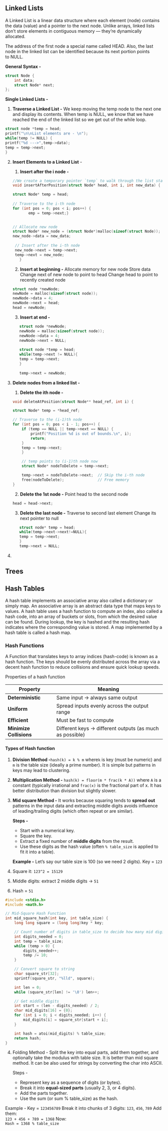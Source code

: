 ## Linked Lists

A Linked List is a linear data structure where each element (node) contains the data (value) and a pointer to the next node. Unlike arrays, linked lists don’t store elements in contiguous memory — they’re dynamically allocated.

The address of the first node a special name called HEAD. Also, the last node in the linked list can be identified because its next portion points to NULL.

**General Syntax -** 
```c
struct Node {
    int data;
    struct Node* next;
};
```


**Single Linked Lists -** 
1. **Traverse a Linked List -** We keep moving the temp node to the next one and display its contents. When temp is NULL, we know that we have reached the end of the linked list so we get out of the while loop.
   
```c
struct node *temp = head;
printf("\n\nList elements are - \n");
while(temp != NULL) {
printf("%d --->",temp->data);
temp = temp->next;
}
```


2. **Insert Elements to a Linked List** - 
	1. **Insert after the i node -** 
	   
	```c
	//We create a temporary pointer `temp` to walk through the list starting from the head.
	void insertAfterPosition(struct Node* head, int i, int new_data) {
	
	struct Node* temp = head;
	   
	// Traverse to the i-th node
	for (int pos = 0; pos < i; pos++) {
		   emp = temp->next;}

	  
	// Allocate new node
	struct Node* new_node = (struct Node*)malloc(sizeof(struct Node));
	new_node->data = new_data;
	   
	 // Insert after the i-th node
	 new_node->next = temp->next;
	 temp->next = new_node;
	   }
	```
	   
	2. **Insert at beginning -** 
	   Allocate memory for new node
	   Store data
	   Change next of new node to point to head
	   Change head to point to recently created node
	```c
	struct node *newNode;
	newNode = malloc(sizeof(struct node));
	newNode->data = 4;
	newNode->next = head;
	head = newNode;
	```


    3. **Insert at end -** 

	```c
	   struct node *newNode;
	   newNode = malloc(sizeof(struct node));
	   newNode->data = 4;
	   newNode->next = NULL;
	   
	   struct node *temp = head;
	   while(temp->next != NULL){
	   temp = temp->next;
	   }
	   
	   temp->next = newNode; 
	```

3. **Delete nodes from a linked list  -** 
	1. **Delete the ith node -** 
	```c
	void deleteAtPosition(struct Node** head_ref, int i) {
	
	struct Node* temp = *head_ref;
	
	// Traverse to the (i-1)th node
	for (int pos = 0; pos < i - 1; pos++) {
        if (temp == NULL || temp->next == NULL) {
            printf("Position %d is out of bounds.\n", i);
            return;
        }
        temp = temp->next;
    	}
    
    	// temp points to (i-1)th node now
    	struct Node* nodeToDelete = temp->next;

    	temp->next = nodeToDelete->next;  // Skip the i-th node
    	free(nodeToDelete);               // Free memory
	}
	```

	2.  **Delete the 1st node -** Point head to the second node
	```c
	head = head->next;
	```

	3. **Delete the last node -** 
	   Traverse to second last element
	   Change its next pointer to null
	```c
	   struct node* temp = head;
	   while(temp->next->next!=NULL){
	   temp = temp->next;
	   }
	   temp->next = NULL;
	```

4. 

## Trees

## Hash Tables

A hash table implements an associative array also called a dictionary or simply map. An associative array is an abstract data type that maps keys to values. A hash table uses a hash function to compute an index, also called a hash code, into an array of buckets or slots, from which the desired value can be found. During lookup, the key is hashed and the resulting hash indicates where the corresponding value is stored. A map implemented by a hash table is called a hash map. 

### Hash Functions

A Function that translates keys to array indices (hash-code) is known as a hash function. The keys should be evenly distributed across the array via a decent hash function to reduce collisions and ensure quick lookup speeds.

Properties of a hash function

| Property                | Meaning                                                  |
| ----------------------- | -------------------------------------------------------- |
| **Deterministic**       | Same input → always same output                          |
| **Uniform**             | Spread inputs evenly across the output range             |
| **Efficient**           | Must be fast to compute                                  |
| **Minimize Collisions** | Different keys → different outputs (as much as possible) |
#### Types of Hash function

1. **Division Method -**`hash(k) = k % m` where`k` is key (must be numeric) and `m` is the table size (ideally a prime number). It is simple but patterns in keys may lead to clustering.
2. **Multiplication Method -** `hash(k) = floor(m * frac(k * A))` where `A` is a constant (typically irrational and `frac(x)` is the fractional part of x. It has better distribution than division but slightly slower. 
3. **Mid square Method -** It works because squaring tends to **spread out** patterns in the input data and extracting middle digits avoids influence of leading/trailing digits (which often repeat or are similar).
   
   **Steps -** 
   - Start with a numerical key.
   - Square the key.
   - Extract a fixed number of **middle digits** from the result.
   - Use these digits as the hash value (often `% table_size` is applied to fit it into a table).
   
   **Example -** Let’s say our table size is 100 (so we need 2 digits).
   Key = `123`
1. Square it: `123^2 = 15129`
2. Middle digits: extract 2 middle digits → `51`
3. Hash = `51`
   
```c
#include <stdio.h>
#include <math.h>

// Mid-Square Hash Function
int mid_square_hash(int key, int table_size) {
    long long square = (long long)key * key;

    // Count number of digits in table_size to decide how many mid digits to extract
    int digits_needed = 0;
    int temp = table_size;
    while (temp > 0) {
        digits_needed++;
        temp /= 10;
    }

    // Convert square to string
    char square_str[32];
    sprintf(square_str, "%lld", square);

    int len = 0;
    while (square_str[len] != '\0') len++;

    // Get middle digits
    int start = (len - digits_needed) / 2;
    char mid_digits[16] = {0};
    for (int i = 0; i < digits_needed; i++) {
        mid_digits[i] = square_str[start + i];
    }

    int hash = atoi(mid_digits) % table_size;
    return hash;
}
```

4. Folding Method - Split the key into equal parts, add them together, and optionally take the modulus with table size. It is better than mid square method. It can be also used for strings by converting the char into ASCII. 
   
   Steps - 
   - Represent key as a sequence of digits (or bytes).
   - Break it into **equal-sized parts** (usually 2, 3, or 4 digits).
   - Add the parts together.
   - Use the sum (or sum % table_size) as the hash.

Example - 
Key = `123456789`
Break it into chunks of 3 digits:
`123`, `456`, `789`
Add them:  
`123 + 456 + 789 = 1368`
Now:  
`Hash = 1368 % table_size`

```c

```
